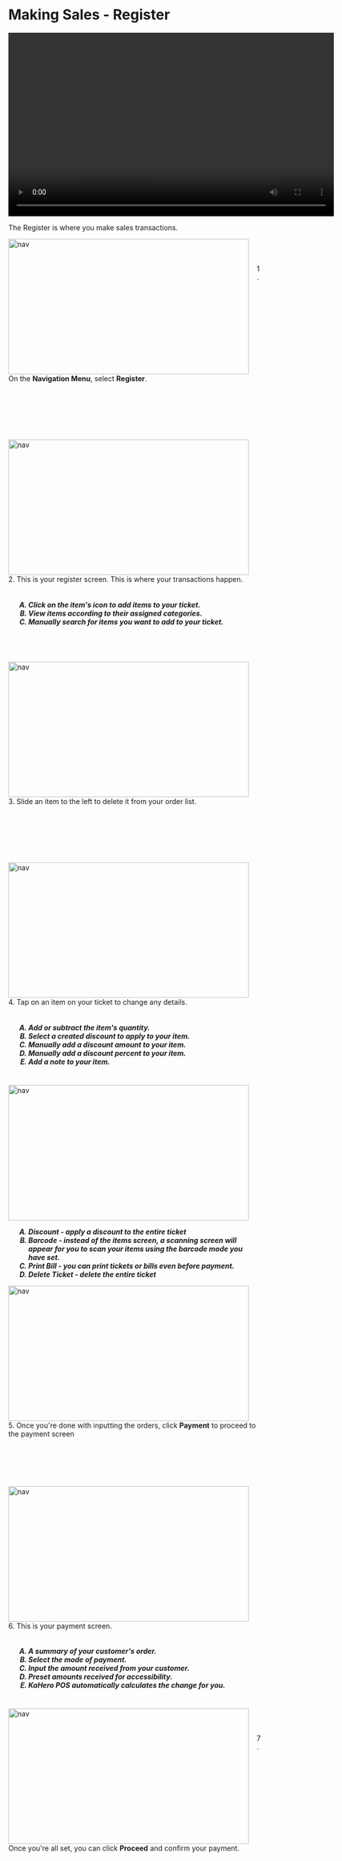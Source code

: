 # **Making Sales - Register**

<video width="650" height="366" controls>
  <source src="/_content/_register/7makingsales.mp4" type="video/mp4">
</video>

The Register is where you make sales transactions.

<p><img src="_content/_register/1a.png" alt="nav" width="480" height="270" style="float:left; margin-right:1rem"><br><br><br>1. On the <b>Navigation Menu</b>, select <b>Register</b>.</p>

<br><br><br><br><br>

<p><img src="_content/_register/1b.png" alt="nav" width="480" height="270" style="float:left; margin-right:1rem"><br>2. This is your register screen. This is where your transactions happen.
<h5>
<ol type="A" style="float:left; margin-left:1rem">
<li> Click on the item's icon to add items to your ticket.</li>
<li> View items according to their assigned categories.</li>
<li> Manually search for items you want to add to your ticket.</li>
</ol>
</h5></p>

<br><br><br><br><br><br><br>

<p><img src="_content/_register/1c.png" alt="nav" width="480" height="270" style="float:left; margin-right:1rem"><br><br><br>3. Slide an item to the left to delete it from your order list.</p>

<br><br><br><br><br>

<p><img src="_content/_register/1d.png" alt="nav" width="480" height="270" style="float:left; margin-right:1rem"><br>4. Tap on an item on your ticket to change any details.
<h5>
<ol type="A" style="float:left; margin-left:1rem">
<li>Add or subtract the item's quantity.</li>
<li>Select a created discount to apply to your item.</li>
<li>Manually add a discount amount to your item.</li>
<li>Manually add a discount percent to your item.</li>
<li>Add a note to your item.</li>
</ol>
</h5>
</p>

<br><br><br><br><br><br><br>

<p><img src="_content/_register/1e.png" alt="nav" width="480" height="270" style="float:left; margin-right:1rem"><br>
<h5>
<ol type="A" style="float:left; margin-left:1rem">
<li><b>Discount</b> - apply a discount to the entire ticket</li>
<li><b>Barcode</b> - instead of the items screen, a scanning screen will<br>appear for you to scan your items using the barcode mode you have set.</li>
<li><b>Print Bill</b> - you can print tickets or bills even before payment.</li>
<li><b>Delete Ticket</b> - delete the entire ticket</li>
</ol>
</h5></p>

<br><br><br><br><br><br><br><br>

<p><img src="_content/_register/1f.png" alt="nav" width="480" height="270" style="float:left; margin-right:1rem"><br><br><br>5. Once you're done with inputting the orders, click <b>Payment</b> to proceed to the payment screen</p>

<br><br><br><br>

<p><img src="_content/_register/1g.png" alt="nav" width="480" height="270" style="float:left; margin-right:1rem"><br>6. This is your payment screen.
<h5>
<ol type="A" style="float:left; margin-left:1rem">
<li>A summary of your customer's order.</li>
<li>Select the mode of payment.</li>
<li>Input the amount received from your customer.</li>
<li>Preset amounts received for accessibility.</li>
<li>KaHero POS automatically calculates the change for you.</li>
</ol>
</h5></p>

<br><br><br><br><br><br><br>

<p><img src="_content/_register/1h.png" alt="nav" width="480" height="270" style="float:left; margin-right:1rem"><br><br><br>7. Once you're all set, you can click <b>Proceed</b> and confirm your payment.</p>

<br><br><br><br>